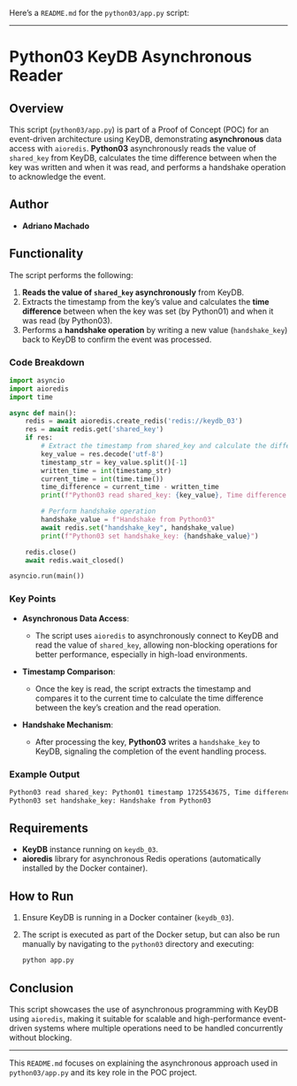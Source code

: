 Here’s a `README.md` for the `python03/app.py` script:

---

# Python03 KeyDB Asynchronous Reader

## Overview

This script (`python03/app.py`) is part of a Proof of Concept (POC) for an event-driven architecture using KeyDB, demonstrating **asynchronous** data access with `aioredis`. **Python03** asynchronously reads the value of `shared_key` from KeyDB, calculates the time difference between when the key was written and when it was read, and performs a handshake operation to acknowledge the event.

## Author

- **Adriano Machado**

## Functionality

The script performs the following:

1. **Reads the value of `shared_key` asynchronously** from KeyDB.
2. Extracts the timestamp from the key’s value and calculates the **time difference** between when the key was set (by Python01) and when it was read (by Python03).
3. Performs a **handshake operation** by writing a new value (`handshake_key`) back to KeyDB to confirm the event was processed.

### Code Breakdown

```python
import asyncio
import aioredis
import time

async def main():
    redis = await aioredis.create_redis('redis://keydb_03')
    res = await redis.get('shared_key')
    if res:
        # Extract the timestamp from shared_key and calculate the difference
        key_value = res.decode('utf-8')
        timestamp_str = key_value.split()[-1]
        written_time = int(timestamp_str)
        current_time = int(time.time())
        time_difference = current_time - written_time
        print(f"Python03 read shared_key: {key_value}, Time difference: {time_difference} seconds")

        # Perform handshake operation
        handshake_value = f"Handshake from Python03"
        await redis.set("handshake_key", handshake_value)
        print(f"Python03 set handshake_key: {handshake_value}")

    redis.close()
    await redis.wait_closed()

asyncio.run(main())
```

### Key Points

- **Asynchronous Data Access**: 
  - The script uses `aioredis` to asynchronously connect to KeyDB and read the value of `shared_key`, allowing non-blocking operations for better performance, especially in high-load environments.
  
- **Timestamp Comparison**:
  - Once the key is read, the script extracts the timestamp and compares it to the current time to calculate the time difference between the key’s creation and the read operation.
  
- **Handshake Mechanism**:
  - After processing the key, **Python03** writes a `handshake_key` to KeyDB, signaling the completion of the event handling process.

### Example Output

```bash
Python03 read shared_key: Python01 timestamp 1725543675, Time difference: 2 seconds
Python03 set handshake_key: Handshake from Python03
```

## Requirements

- **KeyDB** instance running on `keydb_03`.
- **aioredis** library for asynchronous Redis operations (automatically installed by the Docker container).

## How to Run

1. Ensure KeyDB is running in a Docker container (`keydb_03`).
2. The script is executed as part of the Docker setup, but can also be run manually by navigating to the `python03` directory and executing:

   ```bash
   python app.py
   ```

## Conclusion

This script showcases the use of asynchronous programming with KeyDB using `aioredis`, making it suitable for scalable and high-performance event-driven systems where multiple operations need to be handled concurrently without blocking.

--- 

This `README.md` focuses on explaining the asynchronous approach used in `python03/app.py` and its key role in the POC project.